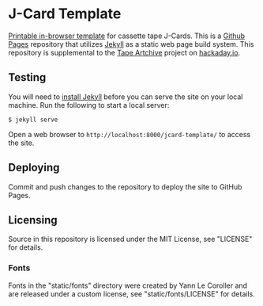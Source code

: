 # J-Card Template
[Printable in-browser template](http://www.blaines.world/jcard-template/) for
cassette tape J-Cards. This is a [Github Pages](https://pages.github.com/)
repository that utilizes
[Jekyll](https://help.github.com/articles/about-github-pages-and-jekyll/) as a
static web page build system. This repository is supplemental to the
[Tape Artchive](https://hackaday.io/project/26877-tape-artchive) project on
[hackaday.io](https://hackaday.io).

## Testing
You will need to [install Jekyll](https://jekyllrb.com/docs/installation/)
before you can serve the site on your local machine. Run the following to
start a local server:

```shell
$ jekyll serve
```

Open a web browser to `http://localhost:8000/jcard-template/` to access the
site.

## Deploying
Commit and push changes to the repository to deploy the site to GitHub Pages.

## Licensing
Source in this repository is licensed under the MIT License, see "LICENSE" for
details.

### Fonts
Fonts in the "static/fonts" directory were created by Yann Le Coroller and
are released under a custom license, see "static/fonts/LICENSE" for details.
